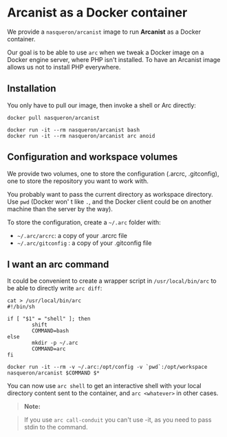 Arcanist as a Docker container
==============================

We provide a `nasqueron/arcanist` image to run **Arcanist** as a Docker container.

Our goal is to be able to use `arc` when we tweak a Docker image on a Docker engine server, where PHP isn't installed. To have an Arcanist image allows us not to install PHP everywhere.

Installation
------------

You only have to pull our image, then invoke a shell or Arc directly:

```
docker pull nasqueron/arcanist

docker run -it --rm nasqueron/arcanist bash
docker run -it --rm nasqueron/arcanist arc anoid
```

Configuration and workspace volumes
-----------------------------------

We provide two volumes, one to store the configuration (.arcrc, .gitconfig), one to store the repository you want to work with.

You probably want to pass the current directory as workspace directory. Use `pwd` (Docker won' t like `.`, and the Docker client could be on another machine than the server by the way).

To store the configuration, create a `~/.arc` folder with:

 - `~/.arc/arcrc`: a copy of your .arcrc file
 - `~/.arc/gitconfig` : a copy of your .gitconfig file

I want an arc command
---------------------

It could be convenient to create a wrapper script in `/usr/local/bin/arc` to be able to directly write `arc diff`:

```
cat > /usr/local/bin/arc
#!/bin/sh

if [ "$1" = "shell" ]; then
        shift
        COMMAND=bash
else
        mkdir -p ~/.arc
        COMMAND=arc
fi

docker run -it --rm -v ~/.arc:/opt/config -v `pwd`:/opt/workspace nasqueron/arcanist $COMMAND $*
```

You can now use `arc shell` to get an interactive shell with your local directory content sent to the container, and `arc <whatever>` in other cases.

> **Note:**

> If you use `arc call-conduit` you can't use -it, as you need to pass stdin to the command.
